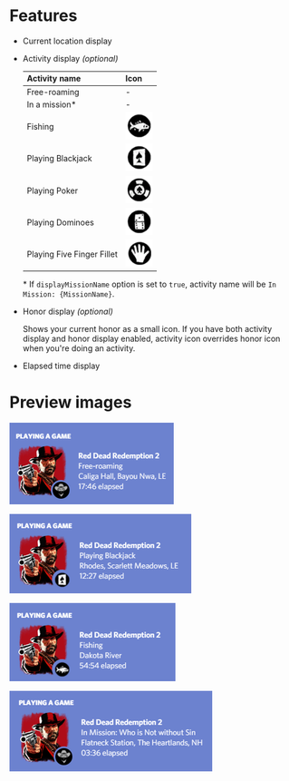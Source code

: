 # Features

* Current location display

* Activity display *(optional)*

   | Activity name              | Icon                                                                                          |
   | -------------------------- | --------------------------------------------------------------------------------------------- |
   | Free-roaming               | -                                                                                             |
   | In a mission*              | -                                                                                             |
   | Fishing                    | <img src="./assets/art/activities/activity_fishing.png" width="48" height="48" />             |
   | Playing Blackjack          | <img src="./assets/art/activities/activity_blackjack.png" width="48" height="48" />           |
   | Playing Poker              | <img src="./assets/art/activities/activity_poker.png" width="48" height="48" />               |
   | Playing Dominoes           | <img src="./assets/art/activities/activity_dominoes.png" width="48" height="48" />            |
   | Playing Five Finger Fillet | <img src="./assets/art/activities/activity_five_finger_fillet.png" width="48" height="48" />  |

   \* If `displayMissionName` option is set to `true`, activity name will be `In Mission: {MissionName}`.

* Honor display *(optional)*

   Shows your current honor as a small icon. If you have both activity display and honor display enabled, activity icon overrides honor icon when you're doing an activity.

* Elapsed time display

# Preview images

![Preview](./assets/preview/freeroam.png)

![Preview](./assets/preview/blackjack.png)

![Preview](./assets/preview/fishing.png)

![Preview](./assets/preview/mission.png)
